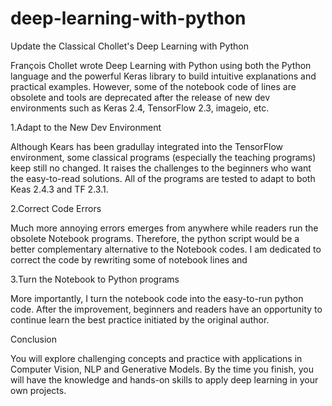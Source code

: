 # deep-learning-with-python
Update the Classical Chollet's Deep Learning with Python 

François Chollet wrote Deep Learning with Python using both the Python language and the powerful 
Keras library to build intuitive explanations and practical examples. However, some of the notebook 
code of lines are obsolete and tools are deprecated after the release of new dev environments such 
as Keras 2.4, TensorFlow 2.3, imageio, etc. 

1.Adapt to the New Dev Environment

Although Kears has been gradullay integrated into the TensorFlow environment, some classical programs 
(especially the teaching programs) keep still no changed. It raises the challenges to the beginners
who want the easy-to-read solutions. All of the programs are tested to adapt to both Keas 2.4.3 and 
TF 2.3.1. 

2.Correct Code Errors

Much more annoying errors emerges from anywhere while readers run the obsolete Notebook programs. 
Therefore, the python script would be a better complementary alternative to the Notebook codes. I am 
dedicated to correct the code by rewriting some of notebook lines and 

3.Turn the Notebook to Python programs

More importantly, I turn the notebook code into the easy-to-run python code. After the improvement, 
beginners and readers have an opportunity to continue learn the best practice initiated by the original 
author. 

Conclusion

You will explore challenging concepts and practice with applications in Computer Vision, NLP and Generative 
Models. By the time you finish, you will have the knowledge and hands-on skills to apply deep learning in 
your own projects. 
